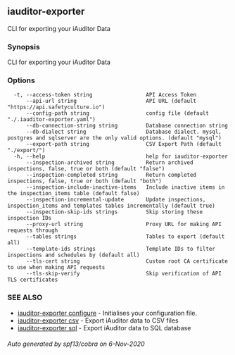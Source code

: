 ## iauditor-exporter

CLI for exporting your iAuditor Data

### Synopsis

CLI for exporting your iAuditor Data

### Options

```
  -t, --access-token string                 API Access Token
      --api-url string                      API URL (default "https://api.safetyculture.io")
      --config-path string                  config file (default "./.iauditor-exporter.yaml")
      --db-connection-string string         Database connection string
      --db-dialect string                   Database dialect. mysql, postgres and sqlserver are the only valid options. (default "mysql")
      --export-path string                  CSV Export Path (default "./export/")
  -h, --help                                help for iauditor-exporter
      --inspection-archived string          Return archived inspections, false, true or both (default "false")
      --inspection-completed string         Return completed inspections, false, true or both (default "both")
      --inspection-include-inactive-items   Include inactive items in the inspection_items table (default false)
      --inspection-incremental-update       Update inspections, inspection_items and templates tables incrementally (default true)
      --inspection-skip-ids strings         Skip storing these inspection IDs
      --proxy-url string                    Proxy URL for making API requests through
      --tables strings                      Tables to export (default all)
      --template-ids strings                Template IDs to filter inspections and schedules by (default all)
      --tls-cert string                     Custom root CA certificate to use when making API requests
      --tls-skip-verify                     Skip verification of API TLS certificates
```

### SEE ALSO

* [iauditor-exporter configure](iauditor-exporter_configure.md)	 - Initialises your configuration file.
* [iauditor-exporter csv](iauditor-exporter_csv.md)	 - Export iAuditor data to CSV files
* [iauditor-exporter sql](iauditor-exporter_sql.md)	 - Export iAuditor data to SQL database

###### Auto generated by spf13/cobra on 6-Nov-2020
